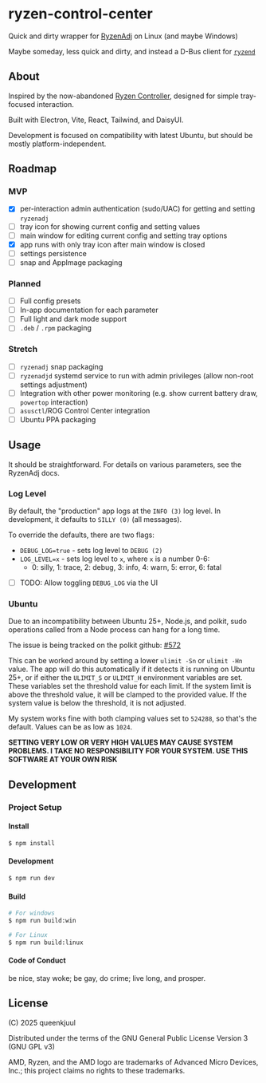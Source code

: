 # ryzen-control-center

Quick and dirty wrapper for [RyzenAdj](https://github.com/FlyGoat/RyzenAdj) on Linux (and maybe Windows)

Maybe someday, less quick and dirty, and instead a D-Bus client for [`ryzend`](https://github.com/queenkjuul/ryzend)

## About

Inspired by the now-abandoned [Ryzen Controller](https://gitlab.com/ryzen-controller-team/ryzen-controller), designed for simple tray-focused interaction.

Built with Electron, Vite, React, Tailwind, and DaisyUI.

Development is focused on compatibility with latest Ubuntu, but should be mostly platform-independent.

## Roadmap

### MVP

- [x] per-interaction admin authentication (sudo/UAC) for getting and setting `ryzenadj`
- [ ] tray icon for showing current config and setting values
- [ ] main window for editing current config and setting tray options
- [x] app runs with only tray icon after main window is closed
- [ ] settings persistence
- [ ] snap and AppImage packaging

### Planned

- [ ] Full config presets
- [ ] In-app documentation for each parameter
- [ ] Full light and dark mode support
- [ ] `.deb` / `.rpm` packaging

### Stretch

- [ ] `ryzenadj` snap packaging
- [ ] `ryzenadjd` systemd service to run with admin privileges (allow non-root settings adjustment)
- [ ] Integration with other power monitoring (e.g. show current battery draw, `powertop` interaction)
- [ ] `asusctl`/ROG Control Center integration
- [ ] Ubuntu PPA packaging

## Usage

It should be straightforward. For details on various parameters, see the RyzenAdj docs.

### Log Level

By default, the "production" app logs at the `INFO (3)` log level. In development, it defaults to `SILLY (0)` (all messages).

To override the defaults, there are two flags:

- `DEBUG_LOG=true` - sets log level to `DEBUG (2)`
- `LOG_LEVEL=x` - sets log level to `x`, where `x` is a number 0-6:
  - 0: silly, 1: trace, 2: debug, 3: info, 4: warn, 5: error, 6: fatal

- [ ] TODO: Allow toggling `DEBUG_LOG` via the UI

### Ubuntu

Due to an incompatibility between Ubuntu 25+, Node.js, and polkit, sudo operations called from a Node process can hang for a long time.

The issue is being tracked on the polkit github: [#572](https://github.com/polkit-org/polkit/issues/572)

This can be worked around by setting a lower `ulimit -Sn` or `ulimit -Hn` value. The app will do this automatically if it detects it is running on Ubuntu 25+, or if either the `ULIMIT_S` or `ULIMIT_H` environment variables are set. These variables set the threshold value for each limit. If the system limit is above the threshold value, it will be clamped to the provided value. If the system value is below the threshold, it is not adjusted.

My system works fine with both clamping values set to `524288`, so that's the default. Values can be as low as `1024`.

**SETTING VERY LOW OR VERY HIGH VALUES MAY CAUSE SYSTEM PROBLEMS. I TAKE NO RESPONSIBILITY FOR YOUR SYSTEM. USE THIS SOFTWARE AT YOUR OWN RISK**

## Development

### Project Setup

#### Install

```bash
$ npm install
```

#### Development

```bash
$ npm run dev
```

#### Build

```bash
# For windows
$ npm run build:win

# For Linux
$ npm run build:linux
```

#### Code of Conduct

be nice, stay woke; be gay, do crime; live long, and prosper.

## License

(C) 2025 queenkjuul

Distributed under the terms of the GNU General Public License Version 3 (GNU GPL v3)

AMD, Ryzen, and the AMD logo are trademarks of Advanced Micro Devices, Inc.; this project claims no rights to these trademarks.
